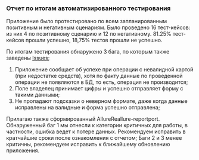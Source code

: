 ### Отчет по итогам автоматизированного тестирования 

Приложение было протестировано по всем запланированным позитивным и негативным сценариям. 
Было проведено 16 тест-кейсов: из них 4 по позитивному сценарию и 12 по негативному. 
81.25% тест-кейсов прошли успешно, 18,75% тестов прошли не успешно. 

По итогам тестирования обнаружено 3 бага, по которым также заведены [Issues](https://github.com/AnnaPo-hub/AutomatizationFinalProject/issues); 

 1. Приложение сообщает об успехе при операции с невалидной картой (при недостатке средств), хотя 
       по факту данные по проведенной операции не появляются в БД, то есть, операция не производится; 
 1. Поле владелец принимает цифры  и успешно отправляет форму с такими данными; 
 1. Не пропадают подсказки о неверном формате, даже когда данные исправлены на валидные и форма успешно отправлена; 
    
Прилагаю также сформированный AllureReallure-reportport. 
Обнаруженный баг 1  мы отнесли к категории критичных для работы, в частности, ошибка ведет к потере данных. 
Рекомендуем исправить в кратчайшие сроки после ознакомления с отчетом; 
Баги 2 и  3 менее критичны, рекомендуем исправить к ближайшему обновлению приложения. 
